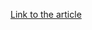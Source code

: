 [Link to the article](https://learn.microsoft.com/powershell/scripting/learn/remoting/jea/overview?view=powershell-7.3)
